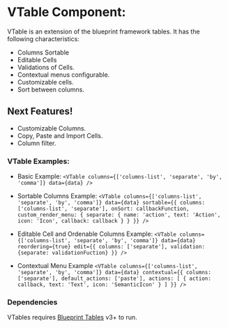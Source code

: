 # VTable Component:
VTable is an extension of the blueprint framework tables.
It has the following characteristics:
- Columns Sortable
- Editable Cells
- Validations of Cells.
- Contextual menus configurable.
- Customizable cells.
- Sort between columns.
 
## Next Features!
  - Customizable Columns.
  - Copy, Paste and Import Cells.
  - Column filter.

### VTable Examples:
- Basic Example:
``
<VTable columns={['columns-list', 'separate', 'by', 'comma']} data={data} />
``
- Sortable Columns Example:
``
<VTable
      columns={['columns-list', 'separate', 'by', 'comma']}
      data={data}
      sortable={{
        columns: ['columns-list', 'separate'],
        onSort: callbackFunction,
        custom_render_menu: {
          separate: {
            name: 'action',
            text: 'Action',
            icon: 'Icon',
            callback: callback
          }
        }
      }}
    />
``

- Editable Cell and Ordenable Columns Example:
``
<VTable
      columns={['columns-list', 'separate', 'by', 'comma']}
      data={data}
      reordering={true}
      edit={{ columns: ['separate'], validation: {separate: validationFuction} }}
    />
``

- Contextual Menu Example 
``
<VTable
      columns={['columns-list', 'separate', 'by', 'comma']}
      data={data}
      contextual={{
        columns: ['separate'],
        default_actions: ['paste'],
        actions: [
          {
            action: callback,
            text: 'Text',
            icon: 'SemanticIcon'
          }
        ]
      }}
    />
``

### Dependencies
VTables requires [Blueprint Tables](https://blueprintjs.com/docs/#table) v3+ to run.


